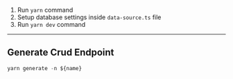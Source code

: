 1. Run `yarn` command
2. Setup database settings inside `data-source.ts` file
3. Run `yarn dev` command

---

## Generate Crud Endpoint

```javascript
yarn generate -n ${name}
```